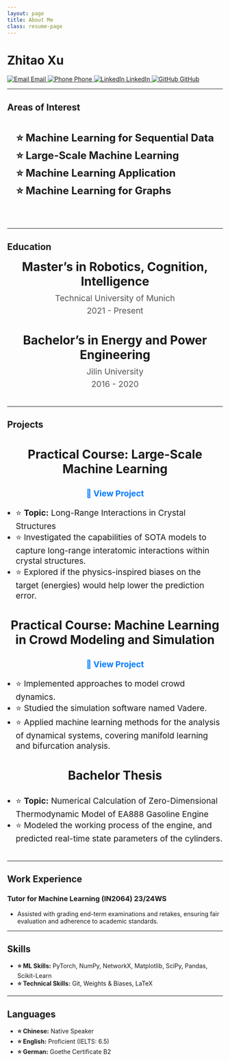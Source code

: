 ```yaml
---
layout: page
title: About Me
class: resume-page
---
```


# Zhitao Xu

<div class="icon-container">
  <a href="mailto:xuzt.work@gmail.com">
    <img src="https://img.icons8.com/color/48/000000/email.png" alt="Email">
    <span>Email</span>
  </a>
  <a href="tel:+4915204564161">
    <img src="https://img.icons8.com/color/48/000000/phone.png" alt="Phone">
    <span>Phone</span>
  </a>
  <a href="https://www.linkedin.com/in/zhitao-xu-750b45300/">
    <img src="https://img.icons8.com/color/48/000000/linkedin.png" alt="LinkedIn">
    <span>LinkedIn</span>
  </a>
  <a href="https://github.com/HerrXu01">
    <img src="https://img.icons8.com/color/48/000000/github.png" alt="GitHub">
    <span>GitHub</span>
  </a>
</div>

---

## Areas of Interest

<div style="text-align: center; margin-bottom: 40px;">
  <ul style="display: inline-block; text-align: left; font-size: 1.5rem; font-weight: bold; list-style-type: none; padding: 0;">
    <li>⭐ Machine Learning for Sequential Data</li>
    <li>⭐ Large-Scale Machine Learning</li>
    <li>⭐ Machine Learning Application</li>
    <li>⭐ Machine Learning for Graphs</li>
  </ul>
</div>

---

## Education

<div style="text-align: center; margin-bottom: 40px;">
  <h3 style="font-size: 1.75rem; font-weight: bold; margin: 10px 0;">Master’s in Robotics, Cognition, Intelligence</h3>
  <p style="font-size: 1.2rem; margin: 5px 0; color: #555;">Technical University of Munich</p>
  <p style="font-size: 1.2rem; margin: 5px 0; color: #555;">2021 - Present</p>
</div>

<div style="text-align: center; margin-bottom: 40px;">
  <h3 style="font-size: 1.75rem; font-weight: bold; margin: 10px 0;">Bachelor’s in Energy and Power Engineering</h3>
  <p style="font-size: 1.2rem; margin: 5px 0; color: #555;">Jilin University</p>
  <p style="font-size: 1.2rem; margin: 5px 0; color: #555;">2016 - 2020</p>
</div>

---

## Projects

<div style="margin-bottom: 40px;">
  <h3 style="text-align: center; font-size: 1.75rem; font-weight: bold;">Practical Course: Large-Scale Machine Learning</h3>
  <div style="text-align: center; margin-bottom: 10px;">
    <a href="https://github.com/HerrXu01/Practical_Course_Long_Range_Interactions_in_Crystal_Structures" 
       style="font-size: 1.2rem; font-weight: bold; color: #007BFF; text-decoration: none;">
       🔗 View Project
    </a>
  </div>
  <ul style="font-size: 1.2rem; padding-left: 20px;">
    <li>⭐ <strong>Topic:</strong> Long-Range Interactions in Crystal Structures</li>
    <li>⭐ Investigated the capabilities of SOTA models to capture long-range interatomic interactions within crystal structures.</li>
    <li>⭐ Explored if the physics-inspired biases on the target (energies) would help lower the prediction error.</li>
  </ul>
</div>

<div style="margin-bottom: 40px;">
  <h3 style="text-align: center; font-size: 1.75rem; font-weight: bold;">Practical Course: Machine Learning in Crowd Modeling and Simulation</h3>
  <div style="text-align: center; margin-bottom: 10px;">
    <a href="https://github.com/HerrXu01/Master_Praktikum__Machine_Learning_in_Crowd_Modeling_and_Simulation" 
       style="font-size: 1.2rem; font-weight: bold; color: #007BFF; text-decoration: none;">
       🔗 View Project
    </a>
  </div>
  <ul style="font-size: 1.2rem; padding-left: 20px;">
    <li>⭐ Implemented approaches to model crowd dynamics.</li>
    <li>⭐ Studied the simulation software named Vadere.</li>
    <li>⭐ Applied machine learning methods for the analysis of dynamical systems, covering manifold learning and bifurcation analysis.</li>
  </ul>
</div>

<div style="margin-bottom: 40px;">
  <h3 style="text-align: center; font-size: 1.75rem; font-weight: bold;">Bachelor Thesis</h3>
  <ul style="font-size: 1.2rem; padding-left: 20px;">
    <li>⭐ <strong>Topic:</strong> Numerical Calculation of Zero-Dimensional Thermodynamic Model of EA888 Gasoline Engine</li>
    <li>⭐ Modeled the working process of the engine, and predicted real-time state parameters of the cylinders.</li>
  </ul>
</div>

---

## Work Experience

### Tutor for Machine Learning (IN2064) 23/24WS
- Assisted with grading end-term examinations and retakes, ensuring fair evaluation and adherence to academic standards.

---

## Skills

- **⭐ ML Skills:** PyTorch, NumPy, NetworkX, Matplotlib, SciPy, Pandas, Scikit-Learn
- **⭐ Technical Skills:** Git, Weights & Biases, LaTeX

---

## Languages

- **⭐ Chinese:** Native Speaker
- **⭐ English:** Proficient (IELTS: 6.5)
- **⭐ German:** Goethe Certificate B2
